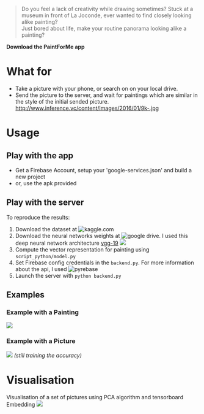 > Do you feel a lack of creativity while drawing sometimes? 
> Stuck at a museum in front of La Joconde, ever wanted to find closely looking alike painting?  
> Just bored about life, make your routine panorama looking alike a painting?  

__Download the PaintForMe app__

# What for
* Take a picture with your phone, or search on on your local drive. 
* Send the picture to the server, and wait for paintings which are similar in the style of the initial sended picture.
http://www.inference.vc/content/images/2016/01/9k-.jpg
# Usage
## Play with the app
* Get a Firebase Account, setup your 'google-services.json' and build a new project
* or, use the apk provided

## Play with the server
To reproduce the results:  
1. Download the dataset at ![kaggle.com](https://www.kaggle.com/c/painter-by-numbers/data)  
2. Download the neural networks weights at ![google drive](https://drive.google.com/file/d/0Bz7KyqmuGsilZ2RVeVhKY0FyRmc/view). I used this deep neural network architecture [vgg-19](https://arxiv.org/abs/1409.1556)
![](https://github.com/ConUHacks/image_to_painting/blob/master/images/troll.jpg)
3. Compute the vector representation for painting using ```script_python/model.py```  
4. Set Firebase config credentials in the ```backend.py```. For more information about the api, I used ![pyrebase](https://github.com/thisbejim/Pyrebase#database)  
5. Launch the server with ```python backend.py```  

## Examples
### Example with a Painting
![](https://github.com/ConUHacks/image_to_painting/blob/master/demos/demo1.gif)
### Example with a Picture
![](https://github.com/ConUHacks/image_to_painting/blob/master/demos/demo2.gif)
_(still training the accuracy)_
# Visualisation
Visualisation of a set of pictures using PCA algorithm and tensorboard Embedding
![](https://github.com/ConUHacks/image_to_painting/blob/master/demos/visualisation.gif)


